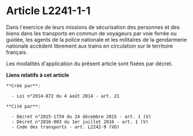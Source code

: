 # Article L2241-1-1

Dans l'exercice de leurs missions de sécurisation des personnes et des biens dans les transports en commun de voyageurs par
voie ferrée ou guidée, les agents de la police nationale et les militaires de la gendarmerie nationale accèdent librement aux
trains en circulation sur le territoire français. 

Les modalités d'application du présent article sont fixées par décret.

**Liens relatifs à cet article**

	**Créé par**:

	  - Loi n°2014-872 du 4 août 2014 - art. 21

	**Cité par**:

	  - Décret n°2015-1759 du 24 décembre 2015 - art. 1 (V)
	  - Décret n°2016-903 du 1er juillet 2016 - art. 1 (V)
	  - Code des transports - art. L2242-9 (VD)
